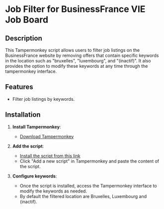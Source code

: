 # Job Filter for BusinessFrance VIE Job Board

## Description

This Tampermonkey script allows users to filter job listings on the BusinessFrance website by removing offers that contain specific keywords in the location such as "bruxelles", "luxembourg", and "(inactif)". It also provides the option to modify these keywords at any time through the tampermonkey interface.

## Features

- Filter job listings by keywords.

## Installation

1. **Install Tampermonkey**:
   - [Download Tampermonkey](https://www.tampermonkey.net/)
  
2. **Add the script**:
   - [Install the script from this link](https://cdn.jsdelivr.net/gh/thomas-abecassis/JobFilterVIE/jobFilterVIE.js)
   - Click "Add a new script" in Tampermonkey and paste the content of the script.

3. **Configure keywords**:
   - Once the script is installed, access the Tampermonkey interface to modify the keywords as needed.
   - By default the filtered location are Bruxelles, Luxembourg and (inactif).
